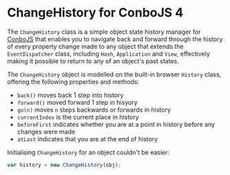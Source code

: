 # ChangeHistory for ConboJS 4

The `ChangeHistory` class is a simple object state history manager for [ConboJS](https://conbo.mesmotronic.com/) that enables you to navigate back and forward through the history of every property change made to any object that extends the `EventDispatcher` class, including `Hash`, `Application` and `View`, effectively making it possible to return to any of an object's past states.

The `ChangeHistory` object is modelled on the built-in browser `History` class, offering the following properties and methods:

* `back()` moves back 1 step into history
* `forward()` moved forward 1 step in hisyory
* `go(n)` moves `n` steps backwards or forwards in history
* `currentIndex` is the current place in history
* `beforeFirst` indicates whether you are at a point in history before any changes were made
* `atLast` indicates that you are at the end of history

Initialising `ChangeHistory` for an object couldn't be easier:

```javascript
var history = new ChangeHistory(obj);
```
